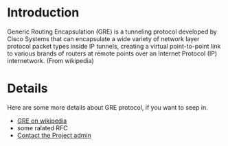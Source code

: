 # Introduction #

Generic Routing Encapsulation (GRE) is a tunneling protocol developed by Cisco Systems that can encapsulate a wide variety of network layer protocol packet types inside IP tunnels, creating a virtual point-to-point link to various brands of routers at remote points over an Internet Protocol (IP) internetwork. (From wikipedia)


# Details #

Here are some more details about GRE protocol, if you want to seep in.
  * [GRE on wikipedia](http://en.wikipedia.org/wiki/Generic_Routing_Encapsulation)
  * some ralated RFC
  * [Contact the Project admin](mailto:gmshake@gmail.com)